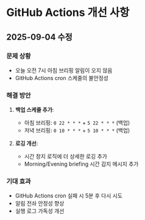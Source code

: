 # GitHub Actions 개선 사항

## 2025-09-04 수정

### 문제 상황
- 오늘 오전 7시 아침 브리핑 알림이 오지 않음
- GitHub Actions cron 스케줄의 불안정성

### 해결 방안
1. **백업 스케줄 추가**:
   - 아침 브리핑: `0 22 * * *` + `5 22 * * *` (백업)
   - 저녁 브리핑: `0 10 * * *` + `5 10 * * *` (백업)

2. **로깅 개선**:
   - 시간 창지 로직에 더 상세한 로깅 추가
   - Morning/Evening briefing 시간 감지 메시지 추가

### 기대 효과
- GitHub Actions cron 실패 시 5분 후 다시 시도
- 알림 전솨 안정성 향상
- 실행 로그 가독성 개선